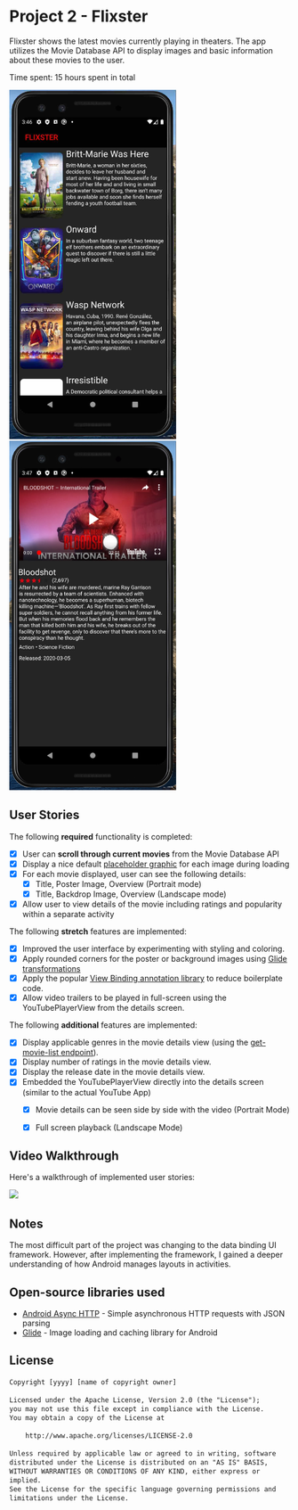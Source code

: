 # Project 2 - Flixster

Flixster shows the latest movies currently playing in theaters. The app utilizes the Movie Database API to display images and basic information about these movies to the user.

Time spent: 15 hours spent in total

<img src="https://raw.githubusercontent.com/Kingofkode/Flixster/master/HomeScreenshot.jpg" width="300">
<img src="https://raw.githubusercontent.com/Kingofkode/Flixster/master/DetailsScreenshot.jpg" width="300">

## User Stories

The following **required** functionality is completed:

* [x] User can **scroll through current movies** from the Movie Database API
* [x] Display a nice default [placeholder graphic](https://guides.codepath.org/android/Displaying-Images-with-the-Glide-Library#advanced-usage) for each image during loading
* [x] For each movie displayed, user can see the following details:
  * [x] Title, Poster Image, Overview (Portrait mode)
  * [x] Title, Backdrop Image, Overview (Landscape mode)
* [x] Allow user to view details of the movie including ratings and popularity within a separate activity

The following **stretch** features are implemented:

* [x] Improved the user interface by experimenting with styling and coloring.
* [x] Apply rounded corners for the poster or background images using [Glide transformations](https://guides.codepath.org/android/Displaying-Images-with-the-Glide-Library#transformations)
* [x] Apply the popular [View Binding annotation library](http://guides.codepath.org/android/Reducing-View-Boilerplate-with-ViewBinding) to reduce boilerplate code.
* [x] Allow video trailers to be played in full-screen using the YouTubePlayerView from the details screen.

The following **additional** features are implemented:

* [x] Display applicable genres in the movie details view (using the [get-movie-list endpoint](https://developers.themoviedb.org/3/genres/get-movie-list)).
* [x] Display number of ratings in the movie details view.
* [x] Display the release date in the movie details view.
* [x] Embedded the YouTubePlayerView directly into the details screen (similar to the actual YouTube App)
  * [x] Movie details can be seen side by side with the video (Portrait Mode)  
  * [x] Full screen playback (Landscape Mode)


## Video Walkthrough

Here's a walkthrough of implemented user stories:

![](https://github.com/Kingofkode/Flixster/blob/master/FlixsterDemo.gif)

## Notes

The most difficult part of the project was changing to the data binding UI framework. However, after implementing the framework, I gained a deeper understanding of how Android manages layouts in activities.

## Open-source libraries used

- [Android Async HTTP](https://github.com/loopj/android-async-http) - Simple asynchronous HTTP requests with JSON parsing
- [Glide](https://github.com/bumptech/glide) - Image loading and caching library for Android

## License

    Copyright [yyyy] [name of copyright owner]

    Licensed under the Apache License, Version 2.0 (the "License");
    you may not use this file except in compliance with the License.
    You may obtain a copy of the License at

        http://www.apache.org/licenses/LICENSE-2.0

    Unless required by applicable law or agreed to in writing, software
    distributed under the License is distributed on an "AS IS" BASIS,
    WITHOUT WARRANTIES OR CONDITIONS OF ANY KIND, either express or implied.
    See the License for the specific language governing permissions and
    limitations under the License.
